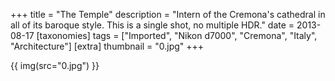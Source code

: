 +++
title = "The Temple"
description = "Intern of the Cremona's cathedral in all of its baroque style. This is a single shot, no multiple HDR."
date = 2013-08-17
[taxonomies]
tags = ["Imported", "Nikon d7000", "Cremona", "Italy", "Architecture"]
[extra]
thumbnail = "0.jpg"
+++

{{ img(src="0.jpg") }}
